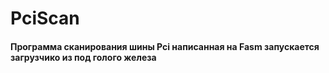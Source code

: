# PciScan
#### Программа сканирования шины Pci написанная на Fasm запускается загрузчико из под голого железа
